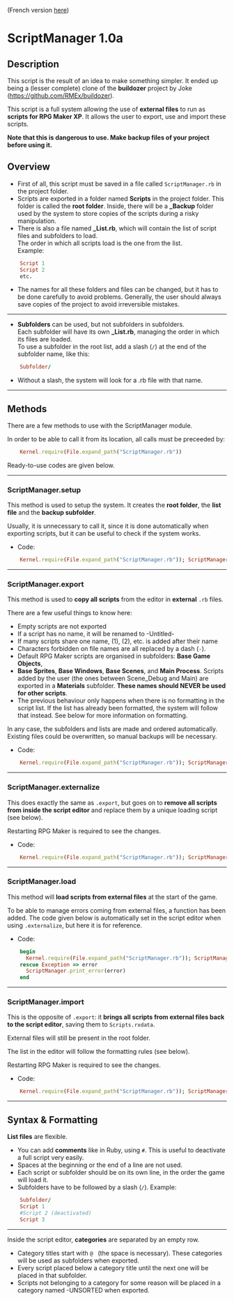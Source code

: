(French version [here](README_FR.md))


# ScriptManager 1.0a


## Description

This script is the result of an idea to make something simpler. It ended up being a (lesser complete) clone of the **buildozer** project by Joke (https://github.com/RMEx/buildozer).

This script is a full system allowing the use of **external files** to run as **scripts for RPG Maker XP**. It allows the user to export, use and import these scripts.

**Note that this is dangerous to use. Make backup files of your project before using it.**


## Overview

* First of all, this script must be saved in a file called `ScriptManager.rb` in the project folder.
* Scripts are exported in a folder named **Scripts** in the project folder. This folder is called the **root folder**. Inside, there will be a **_Backup** folder used by the system to store copies of the scripts during a risky manipulation.  
* There is also a file named **_List.rb**, which will contain the list of script files and subfolders to load.  
The order in which all scripts load is the one from the list.  
Example:
```rb
    Script 1
    Script 2
    etc.
```
* The names for all these folders and files can be changed, but it has to be done carefully to avoid problems. Generally, the user should always save copies of the project to avoid irreversible mistakes.
---
* **Subfolders** can be used, but not subfolders in subfolders.  
Each subfolder will have its own **_List.rb**, managing the order in which its files are loaded.  
To use a subfolder in the root list, add a slash (`/`) at the end of the subfolder name, like this:
```ruby
    Subfolder/
```
* Without a slash, the system will look for a .rb file with that name.
---


## Methods

There are a few methods to use with the ScriptManager module.

In order to be able to call it from its location, all calls must be preceeded by:
```ruby
    Kernel.require(File.expand_path("ScriptManager.rb"))
```
Ready-to-use codes are given below.

---

###  ScriptManager.setup

This method is used to setup the system. It creates the **root folder**, the **list file** and the **backup subfolder**.  

Usually, it is unnecessary to call it, since it is done automatically when exporting scripts, but it can be useful to check if the system works.  

* Code:
```ruby
    Kernel.require(File.expand_path("ScriptManager.rb")); ScriptManager.setup
```

---

###  ScriptManager.export

This method is used to **copy all scripts** from the editor in **external** `.rb` files.  

There are a few useful things to know here:
* Empty scripts are not exported
* If a script has no name, it will be renamed to -Untitled-
* If many scripts share one name, (1), (2), etc. is added after their name
* Characters forbidden on file names are all replaced by a dash (`-`).
* Default RPG Maker scripts are organised in subfolders: **Base Game Objects**,
* **Base Sprites**, **Base Windows**, **Base Scenes**, and **Main Process**. Scripts added by the user (the ones between Scene_Debug and Main) are exported in a **Materials** subfolder. **These names should NEVER be used for other scripts**.
* The previous behaviour only happens when there is no formatting in the script list. If the list has already been formatted, the system will follow that instead. See below for more information on formatting.

In any case, the subfolders and lists are made and ordered automatically.  
Existing files could be overwritten, so manual backups will be necessary.

* Code:
```ruby
    Kernel.require(File.expand_path("ScriptManager.rb")); ScriptManager.export
```

---

###  ScriptManager.externalize

This does exactly the same as `.export`, but goes on to **remove all scripts from inside the script editor** and replace them by a unique loading script (see below).  

Restarting RPG Maker is required to see the changes.

* Code:
```rb
    Kernel.require(File.expand_path("ScriptManager.rb")); ScriptManager.externalize
```

---

###  ScriptManager.load

This method will **load scripts from external files** at the start of the game.

To be able to manage errors coming from external files, a function has been added. The code given below is automatically set in the script editor when using `.externalize`, but here it is for reference.

* Code:
```rb
    begin
      Kernel.require(File.expand_path("ScriptManager.rb")); ScriptManager.load
    rescue Exception => error
      ScriptManager.print_error(error)
    end
```

---

###  ScriptManager.import

This is the opposite of `.export`: it **brings all scripts from external files back to the script editor**, saving them to `Scripts.rxdata`.

External files will still be present in the root folder.

The list in the editor will follow the formatting rules (see below).  

Restarting RPG Maker is required to see the changes.

* Code:
```ruby
    Kernel.require(File.expand_path("ScriptManager.rb")); ScriptManager.import
```

---

## Syntax & Formatting

**List files** are flexible.  
* You can add **comments** like in Ruby, using `#`. This is useful to deactivate a full script very easily.
* Spaces at the beginning or the end of a line are not used.
* Each script or subfolder should be on its own line, in the order the game will load it.
* Subfolders have to be followed by a slash (`/`). Example:
```ruby
    Subfolder/
    Script 1
    #Script 2 (deactivated)
    Script 3
```

---

Inside the script editor, **categories** are separated by an empty row.
* Category titles start with `@ ` (the space is necessary). These categories will be used as subfolders when exported.
* Every script placed below a category title until the next one will be placed in that subfolder.
* Scripts not belonging to a category for some reason will be placed in a category named -UNSORTED when exported.
